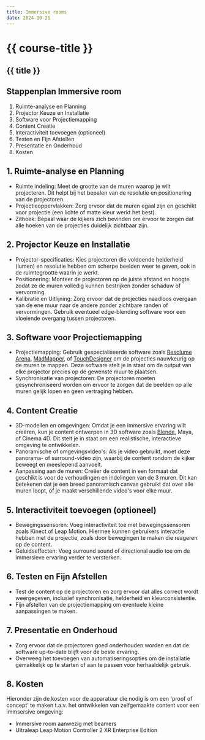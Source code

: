 ```yaml
---
title: Immersive rooms
date: 2024-10-21
---
```


# {{ course-title }}

## {{ title }}

## Stappenplan Immersive room
1. Ruimte-analyse en Planning
2. Projector Keuze en Installatie
3. Software voor Projectiemapping
4. Content Creatie
5. Interactiviteit toevoegen (optioneel)
6. Testen en Fijn Afstellen
7. Presentatie en Onderhoud
8. Kosten

## 1. Ruimte-analyse en Planning
   - Ruimte indeling: Meet de grootte van de muren waarop je wilt projecteren. Dit helpt bij het bepalen van de resolutie en positionering van de projectoren.
   - Projectieoppervlakken: Zorg ervoor dat de muren egaal zijn en geschikt voor projectie (een lichte of matte kleur werkt het best).
   - Zithoek: Bepaal waar de kijkers zich bevinden om ervoor te zorgen dat alle hoeken van de projecties duidelijk zichtbaar zijn.

## 2. Projector Keuze en Installatie
   - Projector-specificaties: Kies projectoren die voldoende helderheid (lumen) en resolutie hebben om scherpe beelden weer te geven, ook in de ruimtegrootte waarin je werkt.
   - Positionering: Monteer de projectoren op de juiste afstand en hoogte zodat ze de muren volledig kunnen bestrijken zonder schaduw of vervorming.
   - Kalibratie en Uitlijning: Zorg ervoor dat de projecties naadloos overgaan van de ene muur naar de andere zonder zichtbare randen of vervormingen. Gebruik eventueel edge-blending software voor een vloeiende overgang tussen projectoren.

## 3. Software voor Projectiemapping
   - Projectiemapping: Gebruik gespecialiseerde software zoals [Resolume Arena](https://resolume.com/), [MadMapper](https://madmapper.com/), of [TouchDesigner](https://derivative.ca/) om de projecties nauwkeurig op de muren te mappen. Deze software stelt je in staat om de output van elke projector precies op de gewenste muur te plaatsen.
   - Synchronisatie van projectoren: De projectoren moeten gesynchroniseerd worden om ervoor te zorgen dat de beelden op alle muren gelijk lopen en geen vertraging hebben.

## 4. Content Creatie
   - 3D-modellen en omgevingen: Omdat je een immersive ervaring wilt creëren, kun je content ontwerpen in 3D software zoals [Blende](https://www.blender.org/), Maya, of Cinema 4D. Dit stelt je in staat om een realistische, interactieve omgeving te ontwikkelen.
   - Panoramische of omgevingsvideo's: Als je video gebruikt, moet deze panorama- of surround-video zijn, waarbij de content rondom de kijker beweegt en meeslepend aanvoelt.
   - Aanpassing aan de muren: Creëer de content in een formaat dat geschikt is voor de verhoudingen en indelingen van de 3 muren. Dit kan betekenen dat je een breed panoramisch canvas gebruikt dat over alle muren loopt, of je maakt verschillende video's voor elke muur.

## 5. Interactiviteit toevoegen (optioneel)
   - Bewegingssensoren: Voeg interactiviteit toe met bewegingssensoren zoals Kinect of Leap Motion. Hiermee kunnen gebruikers interactie hebben met de projectie, zoals door bewegingen te maken die reageren op de content.
   - Geluidseffecten: Voeg surround sound of directional audio toe om de immersieve ervaring verder te versterken.

## 6. Testen en Fijn Afstellen
   - Test de content op de projectoren en zorg ervoor dat alles correct wordt weergegeven, inclusief synchronisatie, helderheid en kleurconsistentie.
   - Fijn afstellen van de projectiemapping om eventuele kleine aanpassingen te maken.

## 7. Presentatie en Onderhoud
   - Zorg ervoor dat de projectoren goed onderhouden worden en dat de software up-to-date blijft voor de beste ervaring.
   - Overweeg het toevoegen van automatiseringsopties om de installatie gemakkelijk op te starten of aan te passen voor herhaaldelijk gebruik.

## 8. Kosten
Hieronder zijn de kosten voor de apparatuur die nodig is om een 'proof of concept' te maken t.a.v. het ontwikkelen van zelfgemaakte content voor een immsersive omgeving:
- Immersive room aanwezig met beamers
- Ultraleap Leap Motion Controller 2 XR Enterprise Edition
